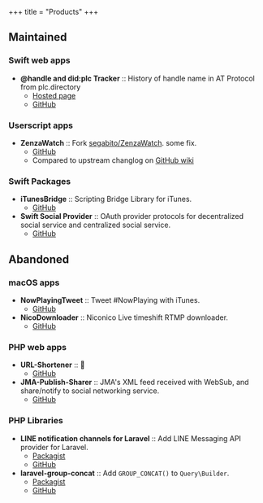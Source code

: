 +++
title = "Products"
+++

## Maintained

### Swift web apps
- **@handle and did:plc Tracker** :: History of handle name in AT Protocol from plc.directory
  - [Hosted page](https://plc-handle-tracker.kpherox.dev)
  - [GitHub](https://github.com/kphrx/plc-handle-tracker)

### Userscript apps
- **ZenzaWatch** :: Fork [segabito/ZenzaWatch](https://github.com/segabito/ZenzaWatch). some fix.
  - [GitHub](https://github.com/kphrx/ZenzaWatch)
  - Compared to upstream changlog on [GitHub wiki](https://github.com/kphrx/ZenzaWatch/wiki/%E4%B8%8A%E6%B5%81%E3%81%8B%E3%82%89%E3%81%AE%E5%A4%89%E6%9B%B4)

### Swift Packages
- **iTunesBridge** :: Scripting Bridge Library for iTunes.
  - [GitHub](https://github.com/nowplayingtweet/iTunesBridge)
- **Swift Social Provider** :: OAuth provider protocols for decentralized social service and centralized social service.
  - [GitHub](https://github.com/nowplayingtweet/swift-social-provider)


## Abandoned

### macOS apps
- **NowPlayingTweet** :: Tweet #NowPlaying with iTunes.
  - [GitHub](https://github.com/nowplayingtweet/NowPlayingTweet)
- **NicoDownloader** :: Niconico Live timeshift RTMP downloader.
  - [GitHub](https://github.com/kpherox/NicoDownloader)

### PHP web apps
- **URL-Shortener** :: :shrug:
  - [GitHub](https://github.com/kpherox/URL-Shortener)
- **JMA-Publish-Sharer** :: JMA's XML feed received with WebSub, and share/notify to social networking service.
  - [GitHub](https://github.com/kpherox/JMA-Publish-Sharer)

### PHP Libraries
- **LINE notification channels for Laravel** :: Add LINE Messaging API provider for Laravel.
  - [Packagist](https://packagist.org/packages/kpherox/laravel-notification-line)
  - [GitHub](https://github.com/kpherox/laravel-notification-line)
- **laravel-group-concat** :: Add `GROUP_CONCAT()` to `Query\Builder`.
  - [Packagist](https://packagist.org/packages/kpherox/laravel-group-concat)
  - [GitHub](https://github.com/kpherox/laravel-group-concat)

